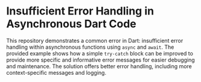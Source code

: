 # Insufficient Error Handling in Asynchronous Dart Code

This repository demonstrates a common error in Dart: insufficient error handling within asynchronous functions using `async` and `await`. The provided example shows how a simple `try-catch` block can be improved to provide more specific and informative error messages for easier debugging and maintenance.  The solution offers better error handling, including more context-specific messages and logging.